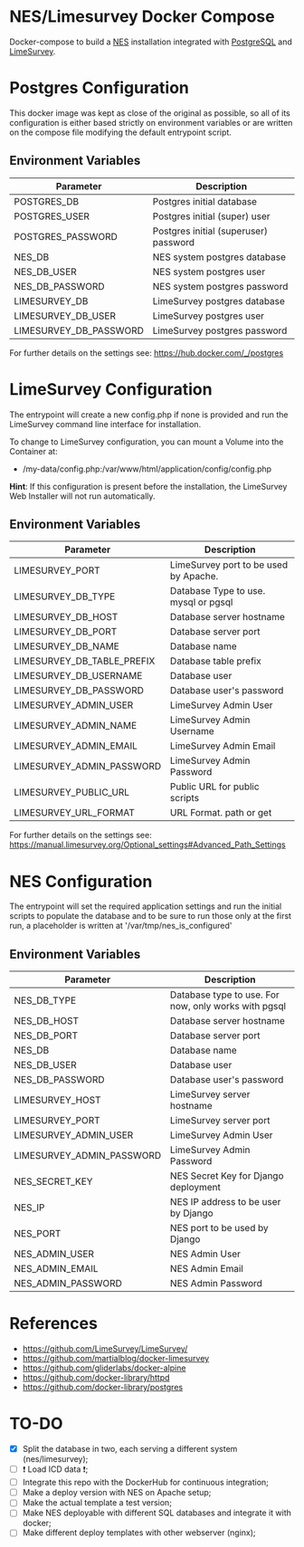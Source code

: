 # NES/Limesurvey Docker Compose
Docker-compose to build a [NES](https://github.com/neuromat/nes) installation integrated with [PostgreSQL](https://www.postgresql.org) and [LimeSurvey](https://limesurvey.org).

<!---
Parts of this README file are based on Markus Opolka work with the following license:

MIT License

Copyright (c) 2018 Markus Opolka

Permission is hereby granted, free of charge, to any person obtaining a copy
of this software and associated documentation files (the "Software"), to deal
in the Software without restriction, including without limitation the rights
to use, copy, modify, merge, publish, distribute, sublicense, and/or sell
copies of the Software, and to permit persons to whom the Software is
furnished to do so, subject to the following conditions:

The above copyright notice and this permission notice shall be included in all
copies or substantial portions of the Software.

THE SOFTWARE IS PROVIDED "AS IS", WITHOUT WARRANTY OF ANY KIND, EXPRESS OR
IMPLIED, INCLUDING BUT NOT LIMITED TO THE WARRANTIES OF MERCHANTABILITY,
FITNESS FOR A PARTICULAR PURPOSE AND NONINFRINGEMENT. IN NO EVENT SHALL THE
AUTHORS OR COPYRIGHT HOLDERS BE LIABLE FOR ANY CLAIM, DAMAGES OR OTHER
LIABILITY, WHETHER IN AN ACTION OF CONTRACT, TORT OR OTHERWISE, ARISING FROM,
OUT OF OR IN CONNECTION WITH THE SOFTWARE OR THE USE OR OTHER DEALINGS IN THE
SOFTWARE.
--->
# Postgres Configuration

This docker image was kept as close of the original as possible, so all of its configuration is either based strictly on environment variables or are written on the compose file modifying the default entrypoint script.

## Environment Variables

| Parameter                 | Description                           |
| ---------                 | -----------                           |
| POSTGRES_DB				| Postgres initial database 			|
| POSTGRES_USER				| Postgres initial (super) user 		|
| POSTGRES_PASSWORD			| Postgres initial (superuser) password |
| NES_DB					| NES system postgres database			|
| NES_DB_USER				| NES system postgres user 				|
| NES_DB_PASSWORD			| NES system postgres password 			|
| LIMESURVEY_DB				| LimeSurvey postgres database 			|
| LIMESURVEY_DB_USER		| LimeSurvey postgres user 				|
| LIMESURVEY_DB_PASSWORD	| LimeSurvey postgres password 			|

For further details on the settings see: https://hub.docker.com/_/postgres

# LimeSurvey Configuration

The entrypoint will create a new config.php if none is provided and run the LimeSurvey command line interface for installation.

To change to LimeSurvey configuration, you can mount a Volume into the Container at:

 - /my-data/config.php:/var/www/html/application/config/config.php

**Hint**: If this configuration is present before the installation, the LimeSurvey Web Installer will not run automatically.

## Environment Variables

| Parameter                  | Description                               |
| ---------                  | -----------                               |
| LIMESURVEY_PORT            | LimeSurvey port to be used by Apache.     |
| LIMESURVEY_DB_TYPE         | Database Type to use. mysql or pgsql      |
| LIMESURVEY_DB_HOST         | Database server hostname                  |
| LIMESURVEY_DB_PORT         | Database server port                      |
| LIMESURVEY_DB_NAME         | Database name                             |
| LIMESURVEY_DB_TABLE_PREFIX | Database table prefix                     |
| LIMESURVEY_DB_USERNAME     | Database user                             |
| LIMESURVEY_DB_PASSWORD     | Database user's password                  |
| LIMESURVEY_ADMIN_USER      | LimeSurvey Admin User                     |
| LIMESURVEY_ADMIN_NAME      | LimeSurvey Admin Username                 |
| LIMESURVEY_ADMIN_EMAIL     | LimeSurvey Admin Email                    |
| LIMESURVEY_ADMIN_PASSWORD  | LimeSurvey Admin Password                 |
| LIMESURVEY_PUBLIC_URL      | Public URL for public scripts             |
| LIMESURVEY_URL_FORMAT      | URL Format. path or get                   |

For further details on the settings see: https://manual.limesurvey.org/Optional_settings#Advanced_Path_Settings


# NES Configuration

The entrypoint will set the required application settings and run the initial scripts to populate the database and to be sure to run those only at the first run, a placeholder is written at '/var/tmp/nes_is_configured'


## Environment Variables

| Parameter                  	| Description 				                            |
| ---------                  	| ----------- 				                            |
| NES_DB_TYPE 					| Database type to use. For now, only works with pgsql 	|
| NES_DB_HOST 					| Database server hostname 								|
| NES_DB_PORT 					| Database server port 									|
| NES_DB 						| Database name 										|
| NES_DB_USER 					| Database user 										|
| NES_DB_PASSWORD 				| Database user's password 								|
| LIMESURVEY_HOST 				| LimeSurvey server hostname 							|
| LIMESURVEY_PORT 				| LimeSurvey server port 								|
| LIMESURVEY_ADMIN_USER 		| LimeSurvey Admin User 								|
| LIMESURVEY_ADMIN_PASSWORD 	| LimeSurvey Admin Password 							|
| NES_SECRET_KEY 				| NES Secret Key for Django deployment				 	|
| NES_IP 						| NES IP address to be user by Django 					|
| NES_PORT 						| NES port to be used by Django 						|
| NES_ADMIN_USER 				| NES Admin User 										|
| NES_ADMIN_EMAIL 				| NES Admin Email 										|
| NES_ADMIN_PASSWORD 			| NES Admin Password 									|


# References

- https://github.com/LimeSurvey/LimeSurvey/
- https://github.com/martialblog/docker-limesurvey
- https://github.com/gliderlabs/docker-alpine
- https://github.com/docker-library/httpd
- https://github.com/docker-library/postgres

# TO-DO
- [X] Split the database in two, each serving a different system (nes/limesurvey);
- [ ] :exclamation: Load ICD data :exclamation:;
- [ ] Integrate this repo with the DockerHub for continuous integration;
- [ ] Make a deploy version with NES on Apache setup;
- [ ] Make the actual template a test version;
- [ ] Make NES deployable with different SQL databases and integrate it with docker;
- [ ] Make different deploy templates with other webserver (nginx);
